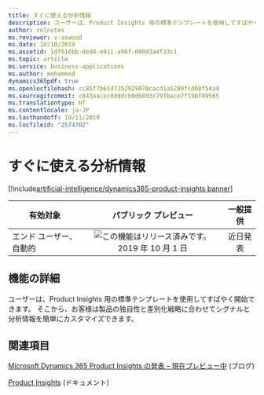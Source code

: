 ```yaml
---
title: すぐに使える分析情報
description: ユーザーは、Product Insights 用の標準テンプレートを使用してすばやく開始できます。 そこから、お客様は製品の独自性と差別化戦略に合わせてシグナルと分析情報を簡単にカスタマイズできます。
author: relnotes
ms.reviewer: v-aswood
ms.date: 10/10/2019
ms.assetid: 1df616bb-ded4-e911-a96f-000d3a4f33c1
ms.topic: article
ms.service: business-applications
ms.author: mohammed
dynamics365pdf: true
ms.openlocfilehash: cc85f7b61d7252929070cacd1a5289fcd68f54a9
ms.sourcegitcommit: c843aacec8dddcb0d6693c79fbace7f19bf09565
ms.translationtype: HT
ms.contentlocale: ja-JP
ms.lasthandoff: 10/11/2019
ms.locfileid: "2574702"
---
```

# <a name="out-of-the-box-insights"></a>すぐに使える分析情報
[!include[artificial-intelligence/dynamics365-product-insights banner](../includes/artificial-intelligence/dynamics365-product-insights.md)]

| 有効対象    |  パブリック プレビュー | 一般提供 | 
| ---------- | :----------: |:----------: |
|エンド ユーザー、自動的|![この機能はリリース済みです。](/dynamics365-release-plan/media/green-checkmark.png "この機能はリリース済みです。") 2019 年 10 月 1 日| 近日発表|






## <a name="feature-details"></a>機能の詳細
<!--feature detail start -->
ユーザーは、Product Insights 用の標準テンプレートを使用してすばやく開始できます。 そこから、お客様は製品の独自性と差別化戦略に合わせてシグナルと分析情報を簡単にカスタマイズできます。
<!--feature detail end -->










## <a name="see-also"></a>関連項目

[Microsoft Dynamics 365 Product Insights の発表 – 現在プレビュー中](https://cloudblogs.microsoft.com/dynamics365/bdm/2019/10/02/announcing-microsoft-dynamics-365-product-insights-now-in-preview/) (ブログ)

[Product Insights](https://docs.microsoft.com/dynamics365/product-insights/) (ドキュメント)
